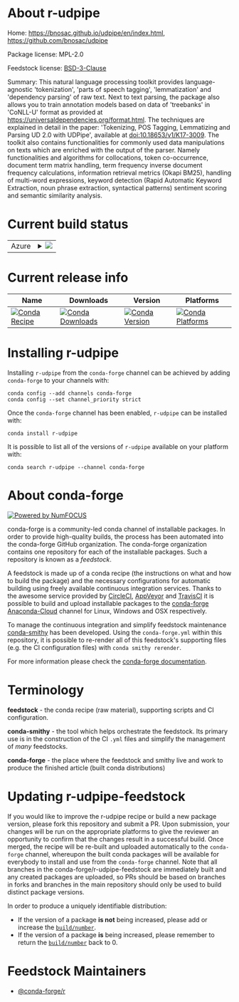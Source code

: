 About r-udpipe
==============

Home: https://bnosac.github.io/udpipe/en/index.html, https://github.com/bnosac/udpipe

Package license: MPL-2.0

Feedstock license: [BSD-3-Clause](https://github.com/conda-forge/r-udpipe-feedstock/blob/master/LICENSE.txt)

Summary: This natural language processing toolkit provides language-agnostic 'tokenization', 'parts of speech tagging', 'lemmatization' and 'dependency parsing' of raw text. Next to text parsing, the package also allows you to train annotation models based on data of 'treebanks' in 'CoNLL-U' format as provided at <https://universaldependencies.org/format.html>. The techniques are explained in detail in the paper: 'Tokenizing, POS Tagging, Lemmatizing and Parsing UD 2.0 with UDPipe', available at <doi:10.18653/v1/K17-3009>. The toolkit also contains functionalities for commonly used data manipulations on texts which are enriched with the output of the parser. Namely functionalities and algorithms for collocations, token co-occurrence, document term matrix handling, term frequency inverse document frequency calculations, information retrieval metrics (Okapi BM25), handling of multi-word expressions, keyword detection (Rapid Automatic Keyword Extraction, noun phrase extraction, syntactical patterns) sentiment scoring and semantic similarity analysis.

Current build status
====================


<table>
    
  <tr>
    <td>Azure</td>
    <td>
      <details>
        <summary>
          <a href="https://dev.azure.com/conda-forge/feedstock-builds/_build/latest?definitionId=13732&branchName=master">
            <img src="https://dev.azure.com/conda-forge/feedstock-builds/_apis/build/status/r-udpipe-feedstock?branchName=master">
          </a>
        </summary>
        <table>
          <thead><tr><th>Variant</th><th>Status</th></tr></thead>
          <tbody><tr>
              <td>linux_64_r_base4.0</td>
              <td>
                <a href="https://dev.azure.com/conda-forge/feedstock-builds/_build/latest?definitionId=13732&branchName=master">
                  <img src="https://dev.azure.com/conda-forge/feedstock-builds/_apis/build/status/r-udpipe-feedstock?branchName=master&jobName=linux&configuration=linux_64_r_base4.0" alt="variant">
                </a>
              </td>
            </tr><tr>
              <td>linux_64_r_base4.1</td>
              <td>
                <a href="https://dev.azure.com/conda-forge/feedstock-builds/_build/latest?definitionId=13732&branchName=master">
                  <img src="https://dev.azure.com/conda-forge/feedstock-builds/_apis/build/status/r-udpipe-feedstock?branchName=master&jobName=linux&configuration=linux_64_r_base4.1" alt="variant">
                </a>
              </td>
            </tr><tr>
              <td>osx_64_r_base4.0</td>
              <td>
                <a href="https://dev.azure.com/conda-forge/feedstock-builds/_build/latest?definitionId=13732&branchName=master">
                  <img src="https://dev.azure.com/conda-forge/feedstock-builds/_apis/build/status/r-udpipe-feedstock?branchName=master&jobName=osx&configuration=osx_64_r_base4.0" alt="variant">
                </a>
              </td>
            </tr><tr>
              <td>osx_64_r_base4.1</td>
              <td>
                <a href="https://dev.azure.com/conda-forge/feedstock-builds/_build/latest?definitionId=13732&branchName=master">
                  <img src="https://dev.azure.com/conda-forge/feedstock-builds/_apis/build/status/r-udpipe-feedstock?branchName=master&jobName=osx&configuration=osx_64_r_base4.1" alt="variant">
                </a>
              </td>
            </tr><tr>
              <td>win_64_r_base4.0</td>
              <td>
                <a href="https://dev.azure.com/conda-forge/feedstock-builds/_build/latest?definitionId=13732&branchName=master">
                  <img src="https://dev.azure.com/conda-forge/feedstock-builds/_apis/build/status/r-udpipe-feedstock?branchName=master&jobName=win&configuration=win_64_r_base4.0" alt="variant">
                </a>
              </td>
            </tr><tr>
              <td>win_64_r_base4.1</td>
              <td>
                <a href="https://dev.azure.com/conda-forge/feedstock-builds/_build/latest?definitionId=13732&branchName=master">
                  <img src="https://dev.azure.com/conda-forge/feedstock-builds/_apis/build/status/r-udpipe-feedstock?branchName=master&jobName=win&configuration=win_64_r_base4.1" alt="variant">
                </a>
              </td>
            </tr>
          </tbody>
        </table>
      </details>
    </td>
  </tr>
</table>

Current release info
====================

| Name | Downloads | Version | Platforms |
| --- | --- | --- | --- |
| [![Conda Recipe](https://img.shields.io/badge/recipe-r--udpipe-green.svg)](https://anaconda.org/conda-forge/r-udpipe) | [![Conda Downloads](https://img.shields.io/conda/dn/conda-forge/r-udpipe.svg)](https://anaconda.org/conda-forge/r-udpipe) | [![Conda Version](https://img.shields.io/conda/vn/conda-forge/r-udpipe.svg)](https://anaconda.org/conda-forge/r-udpipe) | [![Conda Platforms](https://img.shields.io/conda/pn/conda-forge/r-udpipe.svg)](https://anaconda.org/conda-forge/r-udpipe) |

Installing r-udpipe
===================

Installing `r-udpipe` from the `conda-forge` channel can be achieved by adding `conda-forge` to your channels with:

```
conda config --add channels conda-forge
conda config --set channel_priority strict
```

Once the `conda-forge` channel has been enabled, `r-udpipe` can be installed with:

```
conda install r-udpipe
```

It is possible to list all of the versions of `r-udpipe` available on your platform with:

```
conda search r-udpipe --channel conda-forge
```


About conda-forge
=================

[![Powered by
NumFOCUS](https://img.shields.io/badge/powered%20by-NumFOCUS-orange.svg?style=flat&colorA=E1523D&colorB=007D8A)](https://numfocus.org)

conda-forge is a community-led conda channel of installable packages.
In order to provide high-quality builds, the process has been automated into the
conda-forge GitHub organization. The conda-forge organization contains one repository
for each of the installable packages. Such a repository is known as a *feedstock*.

A feedstock is made up of a conda recipe (the instructions on what and how to build
the package) and the necessary configurations for automatic building using freely
available continuous integration services. Thanks to the awesome service provided by
[CircleCI](https://circleci.com/), [AppVeyor](https://www.appveyor.com/)
and [TravisCI](https://travis-ci.com/) it is possible to build and upload installable
packages to the [conda-forge](https://anaconda.org/conda-forge)
[Anaconda-Cloud](https://anaconda.org/) channel for Linux, Windows and OSX respectively.

To manage the continuous integration and simplify feedstock maintenance
[conda-smithy](https://github.com/conda-forge/conda-smithy) has been developed.
Using the ``conda-forge.yml`` within this repository, it is possible to re-render all of
this feedstock's supporting files (e.g. the CI configuration files) with ``conda smithy rerender``.

For more information please check the [conda-forge documentation](https://conda-forge.org/docs/).

Terminology
===========

**feedstock** - the conda recipe (raw material), supporting scripts and CI configuration.

**conda-smithy** - the tool which helps orchestrate the feedstock.
                   Its primary use is in the construction of the CI ``.yml`` files
                   and simplify the management of *many* feedstocks.

**conda-forge** - the place where the feedstock and smithy live and work to
                  produce the finished article (built conda distributions)


Updating r-udpipe-feedstock
===========================

If you would like to improve the r-udpipe recipe or build a new
package version, please fork this repository and submit a PR. Upon submission,
your changes will be run on the appropriate platforms to give the reviewer an
opportunity to confirm that the changes result in a successful build. Once
merged, the recipe will be re-built and uploaded automatically to the
`conda-forge` channel, whereupon the built conda packages will be available for
everybody to install and use from the `conda-forge` channel.
Note that all branches in the conda-forge/r-udpipe-feedstock are
immediately built and any created packages are uploaded, so PRs should be based
on branches in forks and branches in the main repository should only be used to
build distinct package versions.

In order to produce a uniquely identifiable distribution:
 * If the version of a package **is not** being increased, please add or increase
   the [``build/number``](https://docs.conda.io/projects/conda-build/en/latest/resources/define-metadata.html#build-number-and-string).
 * If the version of a package **is** being increased, please remember to return
   the [``build/number``](https://docs.conda.io/projects/conda-build/en/latest/resources/define-metadata.html#build-number-and-string)
   back to 0.

Feedstock Maintainers
=====================

* [@conda-forge/r](https://github.com/conda-forge/r/)

